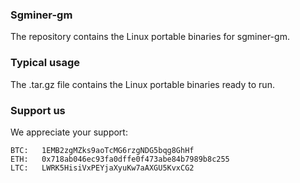 ### Sgminer-gm

The repository contains the Linux portable binaries for sgminer-gm.

### Typical usage

The .tar.gz file contains the Linux portable binaries ready to run. 

### Support us

We appreciate your support:
```
BTC:   1EMB2zgMZks9aoTcMG6rzgNDG5bqg8GhHf
ETH:   0x718ab046ec93fa0dffe0f473abe84b7989b8c255
LTC:   LWRK5HisiVxPEYjaXyuKw7aAXGU5KvxCG2
```

